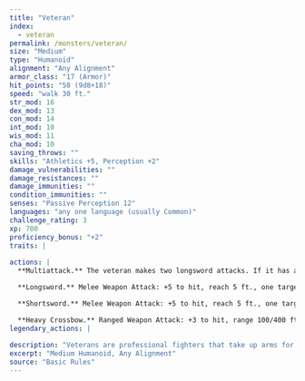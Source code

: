 ```yaml
---
title: "Veteran"
index:
  - veteran
permalink: /monsters/veteran/
size: "Medium"
type: "Humanoid"
alignment: "Any Alignment"
armor_class: "17 (Armor)"
hit_points: "58 (9d8+18)"
speed: "walk 30 ft."
str_mod: 16
dex_mod: 13
con_mod: 14
int_mod: 10
wis_mod: 11
cha_mod: 10
saving_throws: ""
skills: "Athletics +5, Perception +2"
damage_vulnerabilities: ""
damage_resistances: ""
damage_immunities: ""
condition_immunities: ""
senses: "Passive Perception 12"
languages: "any one language (usually Common)"
challenge_rating: 3
xp: 700
proficiency_bonus: "+2"
traits: |
  
actions: |
  **Multiattack.** The veteran makes two longsword attacks. If it has a shortsword drawn, it can also make a shortsword attack.

  **Longsword.** Melee Weapon Attack: +5 to hit, reach 5 ft., one target. Hit: 7 (1d8 + 3) slashing damage, or 8 (1d10 + 3) slashing damage if used with two hands.

  **Shortsword.** Melee Weapon Attack: +5 to hit, reach 5 ft., one target. Hit: 6 (1d6 + 3) piercing damage.

  **Heavy Crossbow.** Ranged Weapon Attack: +3 to hit, range 100/400 ft., one target. Hit: 6 (1d10 + 1) piercing damage.  
legendary_actions: |
  
description: "Veterans are professional fighters that take up arms for pay or to protect something they believe in or value. Their ranks include soldiers retired from long service and warriors who never served anyone but themselves."
excerpt: "Medium Humanoid, Any Alignment"
source: "Basic Rules"
---
```

